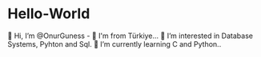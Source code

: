 # Hello-World
👋 Hi, I’m @OnurGuness -
👋 I'm from Türkiye...
👀 I’m interested in Database Systems, Pyhton and Sql. 
🌱 I’m currently learning C and Python.. 
